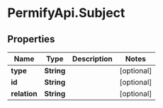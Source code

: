 # PermifyApi.Subject

## Properties

Name | Type | Description | Notes
------------ | ------------- | ------------- | -------------
**type** | **String** |  | [optional] 
**id** | **String** |  | [optional] 
**relation** | **String** |  | [optional] 


